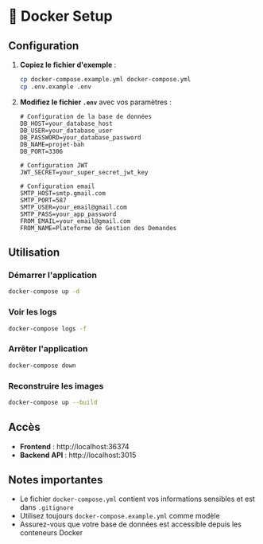 # 🐳 Docker Setup

## Configuration

1. **Copiez le fichier d'exemple** :
   ```bash
   cp docker-compose.example.yml docker-compose.yml
   cp .env.example .env
   ```

2. **Modifiez le fichier `.env`** avec vos paramètres :
   ```env
   # Configuration de la base de données
   DB_HOST=your_database_host
   DB_USER=your_database_user
   DB_PASSWORD=your_database_password
   DB_NAME=projet-bah
   DB_PORT=3306
   
   # Configuration JWT
   JWT_SECRET=your_super_secret_jwt_key
   
   # Configuration email
   SMTP_HOST=smtp.gmail.com
   SMTP_PORT=587
   SMTP_USER=your_email@gmail.com
   SMTP_PASS=your_app_password
   FROM_EMAIL=your_email@gmail.com
   FROM_NAME=Plateforme de Gestion des Demandes
   ```

## Utilisation

### Démarrer l'application
```bash
docker-compose up -d
```

### Voir les logs
```bash
docker-compose logs -f
```

### Arrêter l'application
```bash
docker-compose down
```

### Reconstruire les images
```bash
docker-compose up --build
```

## Accès

- **Frontend** : http://localhost:36374
- **Backend API** : http://localhost:3015

## Notes importantes

- Le fichier `docker-compose.yml` contient vos informations sensibles et est dans `.gitignore`
- Utilisez toujours `docker-compose.example.yml` comme modèle
- Assurez-vous que votre base de données est accessible depuis les conteneurs Docker
